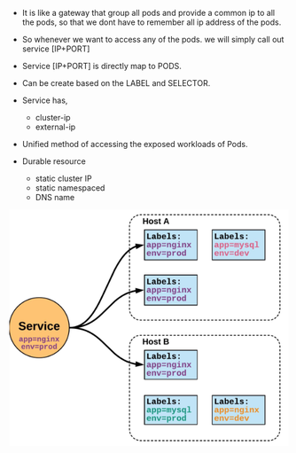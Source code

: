 * It is like a gateway that group all pods and provide a common ip to all the pods, so that we dont have to remember all ip address of the pods.
* So whenever we want to access any of the pods. we will simply call out service [IP+PORT]
* Service [IP+PORT] is directly map to PODS.
* Can be create based on the LABEL and SELECTOR.
* Service has,
  * cluster-ip
  * external-ip

* Unified method of accessing
  the exposed workloads of Pods.
* Durable resource
  * static cluster IP
  * static namespaced
  * DNS name  

![Image ipa](https://github.com/NileshChandekar/kubernetes_101/blob/master/images/1112.png)
